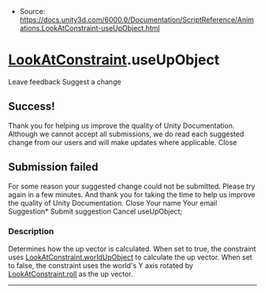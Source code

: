 * Source: https://docs.unity3d.com/6000.0/Documentation/ScriptReference/Animations.LookAtConstraint-useUpObject.html

#  [LookAtConstraint](https://docs.unity3d.com/6000.0/Documentation/ScriptReference/Animations.LookAtConstraint.html).useUpObject
Leave feedback
Suggest a change
## Success!
Thank you for helping us improve the quality of Unity Documentation. Although we cannot accept all submissions, we do read each suggested change from our users and will make updates where applicable.
Close
## Submission failed
For some reason your suggested change could not be submitted. Please <a>try again</a> in a few minutes. And thank you for taking the time to help us improve the quality of Unity Documentation.
Close
Your name Your email Suggestion* Submit suggestion
Cancel
useUpObject; 
### Description
Determines how the up vector is calculated.
When set to true, the constraint uses [LookAtConstraint.worldUpObject](https://docs.unity3d.com/6000.0/Documentation/ScriptReference/Animations.LookAtConstraint-worldUpObject.html) to calculate the up vector. When set to false, the constraint uses the world's Y axis rotated by [LookAtConstraint.roll](https://docs.unity3d.com/6000.0/Documentation/ScriptReference/Animations.LookAtConstraint-roll.html) as the up vector.
* * *
